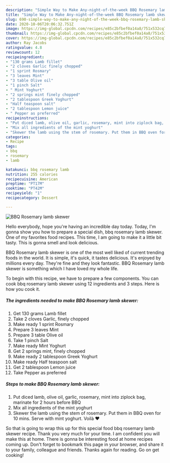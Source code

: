 ```yaml
---
description: "Simple Way to Make Any-night-of-the-week BBQ Rosemary lamb skewer"
title: "Simple Way to Make Any-night-of-the-week BBQ Rosemary lamb skewer"
slug: 690-simple-way-to-make-any-night-of-the-week-bbq-rosemary-lamb-skewer
date: 2020-10-06T20:06:32.751Z
image: https://img-global.cpcdn.com/recipes/e85c2bfbef0a14a8/751x532cq70/bbq-rosemary-lamb-skewer-recipe-main-photo.jpg
thumbnail: https://img-global.cpcdn.com/recipes/e85c2bfbef0a14a8/751x532cq70/bbq-rosemary-lamb-skewer-recipe-main-photo.jpg
cover: https://img-global.cpcdn.com/recipes/e85c2bfbef0a14a8/751x532cq70/bbq-rosemary-lamb-skewer-recipe-main-photo.jpg
author: Ray Jacobs
ratingvalue: 4.8
reviewcount: 12
recipeingredient:
- "130 grams Lamb fillet"
- "2 cloves Garlic finely chopped"
- "1 sprint Rosmary"
- "3 leaves Mint"
- "3 table Olive oil"
- "1 pinch Salt"
- " Mint Yoghurt"
- "2 springs mint finely chopped"
- "2 tablespoon Greek Yoghurt"
- "Half teaspoon salt"
- "2 tablespoon Lemon juice"
- " Pepper as preferred"
recipeinstructions:
- "Put diced lamb, olive oil, garlic, rosemary, mint into ziplock bag, marinate for 2 hours before BBQ"
- "Mix all ingredients of the mint yoghurt"
- "Skewer the lamb using the stem of rosemary. Put them in BBQ oven for 10 mins. Serve with mint yoghurt. Voilà ❤️"
categories:
- Recipe
tags:
- bbq
- rosemary
- lamb

katakunci: bbq rosemary lamb 
nutrition: 255 calories
recipecuisine: American
preptime: "PT17M"
cooktime: "PT42M"
recipeyield: "1"
recipecategory: Dessert

---
```



![BBQ Rosemary lamb skewer](https://img-global.cpcdn.com/recipes/e85c2bfbef0a14a8/751x532cq70/bbq-rosemary-lamb-skewer-recipe-main-photo.jpg)

Hello everybody, hope you're having an incredible day today. Today, I'm gonna show you how to prepare a special dish, bbq rosemary lamb skewer. One of my favorites food recipes. This time, I am going to make it a little bit tasty. This is gonna smell and look delicious.

BBQ Rosemary lamb skewer is one of the most well liked of current trending foods in the world. It is simple, it's quick, it tastes delicious. It's enjoyed by millions every day. They're fine and they look fantastic. BBQ Rosemary lamb skewer is something which I have loved my whole life.




To begin with this recipe, we have to prepare a few components. You can cook bbq rosemary lamb skewer using 12 ingredients and 3 steps. Here is how you cook it.

<!--inarticleads1-->

##### The ingredients needed to make BBQ Rosemary lamb skewer:

1. Get 130 grams Lamb fillet
1. Take 2 cloves Garlic, finely chopped
1. Make ready 1 sprint Rosmary
1. Prepare 3 leaves Mint
1. Prepare 3 table Olive oil
1. Take 1 pinch Salt
1. Make ready  Mint Yoghurt
1. Get 2 springs mint, finely chopped
1. Make ready 2 tablespoon Greek Yoghurt
1. Make ready Half teaspoon salt
1. Get 2 tablespoon Lemon juice
1. Take  Pepper as preferred




<!--inarticleads2-->

##### Steps to make BBQ Rosemary lamb skewer:

1. Put diced lamb, olive oil, garlic, rosemary, mint into ziplock bag, marinate for 2 hours before BBQ
1. Mix all ingredients of the mint yoghurt
1. Skewer the lamb using the stem of rosemary. Put them in BBQ oven for 10 mins. Serve with mint yoghurt. Voilà ❤️




So that is going to wrap this up for this special food bbq rosemary lamb skewer recipe. Thank you very much for your time. I am confident you will make this at home. There is gonna be interesting food at home recipes coming up. Don't forget to bookmark this page in your browser, and share it to your family, colleague and friends. Thanks again for reading. Go on get cooking!
